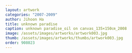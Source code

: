 ```yaml
---
layout: artwork 
categories: "2007-2009"
author: Jihoon Ha 
title: unknown paradise 
caption: unknown paradise_oil on canvas_135×150㎝_2008 
image: /assets/images/artworks/artwork003.jpg 
thumb: /assets/images/artworks/thumbs/artwork003.jpg 
order: 908023 
---
```

